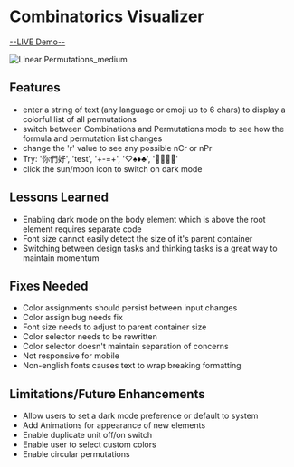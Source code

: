 # Combinatorics Visualizer

[--LIVE Demo--](https://rennacarver.github.io/Combinatorics-Visualizer/)

![Linear Permutations_medium](https://github.com/user-attachments/assets/eee1e92c-8824-4836-8ad0-2653aee079cd)

## Features
 - enter a string of text (any language or emoji up to 6 chars) to display a colorful list of all permutations
 - switch between Combinations and Permutations mode to see how the formula and permutation list changes
 - change the 'r' value to see any possible nCr or nPr
 - Try: '你們好', 'test', '+-=+', '♡♠♦♣', '🪻🌾🌷🌻'
 - click the sun/moon icon to switch on dark mode

## Lessons Learned
 - Enabling dark mode on the body element which is above the root element requires separate code
 - Font size cannot easily detect the size of it's parent container
 - Switching between design tasks and thinking tasks is a great way to maintain momentum

## Fixes Needed
 - Color assignments should persist between input changes
 - Color assign bug needs fix
 - Font size needs to adjust to parent container size
 - Color selector needs to be rewritten
 - Color selector doesn't maintain separation of concerns
 - Not responsive for mobile
 - Non-english fonts causes text to wrap breaking formatting

## Limitations/Future Enhancements
 - Allow users to set a dark mode preference or default to system
 - Add Animations for appearance of new elements
 - Enable duplicate unit off/on switch
 - Enable user to select custom colors
 - Enable circular permutations
